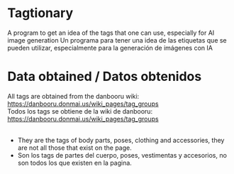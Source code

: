 # Tagtionary
A program to get an idea of the tags that one can use, especially for AI image generation
Un programa para tener una idea de las etiquetas que se pueden utilizar, especialmente para la generación de imágenes con IA

# Data obtained / Datos obtenidos
All tags are obtained from the danbooru wiki: https://danbooru.donmai.us/wiki_pages/tag_groups<br>
Todos los tags se obtiene de la wiki de danbooru: https://danbooru.donmai.us/wiki_pages/tag_groups<br><br>
* They are the tags of body parts, poses, clothing and accessories, they are not all those that exist on the page.<br>
* Son los tags de partes del cuerpo, poses, vestimentas y accesorios, no son todos los que existen en la pagina.
